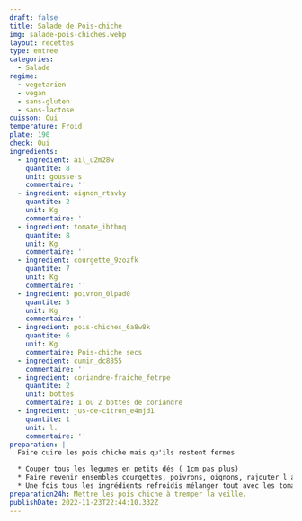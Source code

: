 ```yaml
---
draft: false
title: Salade de Pois-chiche
img: salade-pois-chiches.webp
layout: recettes
type: entree
categories:
  - Salade
regime:
  - vegetarien
  - vegan
  - sans-gluten
  - sans-lactose
cuisson: Oui
temperature: Froid
plate: 190
check: Oui
ingredients:
  - ingredient: ail_u2m28w
    quantite: 8
    unit: gousse·s
    commentaire: ''
  - ingredient: oignon_rtavky
    quantite: 2
    unit: Kg
    commentaire: ''
  - ingredient: tomate_ibtbnq
    quantite: 8
    unit: Kg
    commentaire: ''
  - ingredient: courgette_9zozfk
    quantite: 7
    unit: Kg
    commentaire: ''
  - ingredient: poivron_0lpad0
    quantite: 5
    unit: Kg
    commentaire: ''
  - ingredient: pois-chiches_6a8w8k
    quantite: 6
    unit: Kg
    commentaire: Pois-chiche secs
  - ingredient: cumin_dc8855
    commentaire: ''
  - ingredient: coriandre-fraiche_fetrpe
    quantite: 2
    unit: bottes
    commentaire: 1 ou 2 bottes de coriandre
  - ingredient: jus-de-citron_e4mjd1
    quantite: 1
    unit: l.
    commentaire: ''
preparation: |-
  Faire cuire les pois chiche mais qu'ils restent fermes

  * Couper tous les legumes en petits dés ( 1cm pas plus)
  * Faire revenir ensembles courgettes, poivrons, oignons, rajouter l'ail à la fin.
  * Une fois tous les ingrédients refroidis mélanger tout avec les tomates et l'herbe.
preparation24h: Mettre les pois chiche à tremper la veille.
publishDate: 2022-11-23T22:44:10.332Z
---
```

